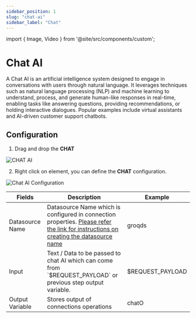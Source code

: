 ```yaml
---
sidebar_position: 1
slug: "chat-ai"
sidebar_label: "Chat"
---
```


import { Image, Video } from '@site/src/components/custom';

# Chat AI

A Chat AI is an artificial intelligence system designed to engage in conversations with users through natural language. It leverages techniques such as natural language processing (NLP) and machine learning to understand, process, and generate human-like responses in real-time, enabling tasks like answering questions, providing recommendations, or holding interactive dialogues. Popular examples include virtual assistants and AI-driven customer support chatbots.

## Configuration
1. Drag and drop the **CHAT**
<Image src="/img/Core Development/AI/Chat/element.png" alt="CHAT AI" />

2. Right click on element, you can define the **CHAT** configuration.

<Image cls="border mb-2" src="/img/Core Development/AI/Chat/config.png" alt="Chat AI Configuration" />

<table>
    <thead>
        <tr>
            <th>Fields</th>
            <th>Description</th>
            <th>Example</th>
        </tr>
    </thead>
    <tbody>
        <tr>
            <td>Datasource Name</td>
            <td>Datasource Name which is configured in connection properties.
                <a href="/Core Development/Property Config/Connection Properties/chat-ai-properties" target="_blank"> Please refer the link for instructions on creating the datasource name</a></td>
            <td>groqds</td>
        </tr>
        <tr>
            <td>Input</td>
            <td>Text / Data to be passed to chat AI which can come from `$REQUEST_PAYLOAD` or previous step output variable.</td>
            <td>$REQUEST_PAYLOAD</td>
        </tr>
        <tr>
            <td>Output Variable</td>
            <td>Stores output of connections operations</td>
            <td>chatO</td>
        </tr>
    </tbody>
</table>
